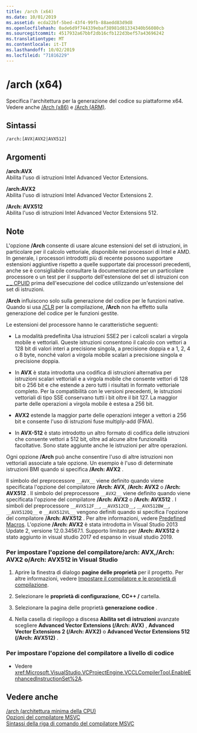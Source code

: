 ```yaml
---
title: /arch (x64)
ms.date: 10/01/2019
ms.assetid: ecda22bf-5bed-43f4-99fb-88aedd83d9d8
ms.openlocfilehash: 0ade6d9f744339ebaf38981d81334340b56080cb
ms.sourcegitcommit: 4517932a67bbf2db16cfb122d3bef57a43696242
ms.translationtype: MT
ms.contentlocale: it-IT
ms.lasthandoff: 10/02/2019
ms.locfileid: "71816229"
---
```

# <a name="arch-x64"></a>/arch (x64)

Specifica l'architettura per la generazione del codice su piattaforme x64. Vedere anche [/Arch (x86)](arch-x86.md) e [/Arch (ARM)](arch-arm.md).

## <a name="syntax"></a>Sintassi

```
/arch:[AVX|AVX2|AVX512]
```

## <a name="arguments"></a>Argomenti

**/arch:AVX**<br/>
Abilita l'uso di istruzioni Intel Advanced Vector Extensions.

**/arch:AVX2**<br/>
Abilita l'uso di istruzioni Intel Advanced Vector Extensions 2.

**/Arch: AVX512**<br/>
Abilita l'uso di istruzioni Intel Advanced Vector Extensions 512.

## <a name="remarks"></a>Note

L'opzione **/Arch** consente di usare alcune estensioni del set di istruzioni, in particolare per il calcolo vettoriale, disponibile nei processori di Intel e AMD. In generale, i processori introdotti più di recente possono supportare estensioni aggiuntive rispetto a quelle supportate dai processori precedenti, anche se è consigliabile consultare la documentazione per un particolare processore o un test per il supporto dell'estensione del set di istruzioni con [_ _ CPUID](../../intrinsics/cpuid-cpuidex.md) prima dell'esecuzione del codice utilizzando un'estensione del set di istruzioni.

**/Arch** influiscono solo sulla generazione del codice per le funzioni native. Quando si usa [/CLR](clr-common-language-runtime-compilation.md) per la compilazione, **/Arch** non ha effetto sulla generazione del codice per le funzioni gestite.

Le estensioni del processore hanno le caratteristiche seguenti:

- La modalità predefinita Usa istruzioni SSE2 per i calcoli scalari a virgola mobile e vettoriali. Queste istruzioni consentono il calcolo con vettori a 128 bit di valori interi a precisione singola, a precisione doppia e a 1, 2, 4 o 8 byte, nonché valori a virgola mobile scalari a precisione singola e precisione doppia.

- In **AVX** è stata introdotta una codifica di istruzioni alternativa per istruzioni scalari vettoriali e a virgola mobile che consente vettori di 128 bit o 256 bit e che estende a zero tutti i risultati in formato vettoriale completo. Per la compatibilità con le versioni precedenti, le istruzioni vettoriali di tipo SSE conservano tutti i bit oltre il bit 127. La maggior parte delle operazioni a virgola mobile è estesa a 256 bit.

- **AVX2** estende la maggior parte delle operazioni integer a vettori a 256 bit e consente l'uso di istruzioni fuse multiply-add (FMA).

- In **AVX-512** è stato introdotto un altro formato di codifica delle istruzioni che consente vettori a 512 bit, oltre ad alcune altre funzionalità facoltative. Sono state aggiunte anche le istruzioni per altre operazioni.

Ogni opzione **/Arch** può anche consentire l'uso di altre istruzioni non vettoriali associate a tale opzione. Un esempio è l'uso di determinate istruzioni BMI quando si specifica **/Arch: AVX2** .

Il simbolo del preprocessore `__AVX__` viene definito quando viene specificata l'opzione del compilatore **/Arch: AVX**, **/Arch: AVX2** o **/Arch: AVX512** . Il simbolo del preprocessore `__AVX2__` viene definito quando viene specificata l'opzione del compilatore **/Arch: AVX2** o **/Arch: AVX512** . I simboli del preprocessore `__AVX512F__`, `__AVX512CD__`, `__AVX512BW__`, `__AVX512DQ__` e `__AVX512VL__` vengono definiti quando si specifica l'opzione del compilatore **/Arch: AVX512** . Per altre informazioni, vedere [Predefined Macros](../../preprocessor/predefined-macros.md). L'opzione **/Arch: AVX2** è stata introdotta in Visual Studio 2013 Update 2, versione 12.0.34567.1. Supporto limitato per **/Arch: AVX512** è stato aggiunto in visual studio 2017 ed espanso in visual studio 2019.

### <a name="to-set-the-archavx-archavx2-or-archavx512-compiler-option-in-visual-studio"></a>Per impostare l'opzione del compilatore/arch: AVX,/Arch: AVX2 o/Arch: AVX512 in Visual Studio

1. Aprire la finestra di dialogo **pagine delle proprietà** per il progetto. Per altre informazioni, vedere [Impostare il compilatore e le proprietà di compilazione](../working-with-project-properties.md).

1. Selezionare le **proprietà di configurazione**, **CC++ /** cartella.

1. Selezionare la pagina delle proprietà **generazione codice** .

1. Nella casella di riepilogo a discesa **Abilita set di istruzioni** avanzate scegliere **Advanced Vector Extensions (/Arch: AVX)** , **Advanced Vector Extensions 2 (/Arch: AVX2)** o **Advanced Vector Extensions 512 (/Arch: AVX512)** .

### <a name="to-set-this-compiler-option-programmatically"></a>Per impostare l'opzione del compilatore a livello di codice

- Vedere <xref:Microsoft.VisualStudio.VCProjectEngine.VCCLCompilerTool.EnableEnhancedInstructionSet%2A>.

## <a name="see-also"></a>Vedere anche

[/arch (architettura minima della CPU)](arch-minimum-cpu-architecture.md)<br/>
[Opzioni del compilatore MSVC](compiler-options.md)<br/>
[Sintassi della riga di comando del compilatore MSVC](compiler-command-line-syntax.md)
